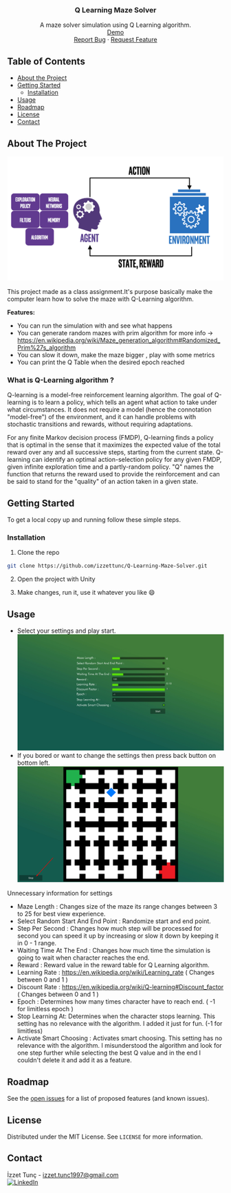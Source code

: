 <br />
<p align="center">

  <h3 align="center">Q Learning Maze Solver</h3>

  <p align="center">
    A maze solver simulation using Q Learning algorithm.
    <br />
  <a href="https://izzettunc.github.io/Q-Learning-Maze-Solver/">Demo</a>
    <br />
    <a href="https://github.com/izzettunc/Q-Learning-Maze-Solver/issues">Report Bug</a>
    ·
    <a href="https://github.com/izzettunc/Q-Learning-Maze-Solver/issues">Request Feature</a>
  </p>
</p>



<!-- TABLE OF CONTENTS -->
## Table of Contents

* [About the Project](#about-the-project)
* [Getting Started](#getting-started)
  * [Installation](#installation)
* [Usage](#usage)
* [Roadmap](#roadmap)
* [License](#license)
* [Contact](#contact)



<!-- ABOUT THE PROJECT -->
## About The Project

![Product Name Screen Shot][product-screenshot]

This project made as a class assignment.It's purpose basically make the computer learn how to solve the maze with Q-Learning algorithm.

**Features:**

* You can run the simulation with and see what happens
* You can generate random mazes with prim algorithm for more info -> https://en.wikipedia.org/wiki/Maze_generation_algorithm#Randomized_Prim%27s_algorithm
* You can slow it down, make the maze bigger , play with some metrics
* You can print the Q Table when the desired epoch reached

### What is Q-Learning algorithm ?

Q-learning is a model-free reinforcement learning algorithm. The goal of Q-learning is to learn a policy, which tells an agent what action to take under what circumstances. It does not require a model (hence the connotation "model-free") of the environment, and it can handle problems with stochastic transitions and rewards, without requiring adaptations.

For any finite Markov decision process (FMDP), Q-learning finds a policy that is optimal in the sense that it maximizes the expected value of the total reward over any and all successive steps, starting from the current state. Q-learning can identify an optimal action-selection policy for any given FMDP, given infinite exploration time and a partly-random policy. "Q" names the function that returns the reward used to provide the reinforcement and can be said to stand for the "quality" of an action taken in a given state.

<!-- GETTING STARTED -->
## Getting Started

To get a local copy up and running follow these simple steps.

### Installation

1.  Clone the repo
```sh
git clone https://github.com/izzettunc/Q-Learning-Maze-Solver.git
```
2. Open the project with Unity

3. Make changes, run it, use it whatever you like :smile:

<!-- USAGE EXAMPLES -->
## Usage

* Select your settings and play start.
![Application Screen Shot][settings-screenshot]
* If you bored or want to change the settings then press back button on bottom left.
![Application Screen Shot][simulation-screenshot]

Unnecessary information for settings

* Maze Length : Changes size of the maze its range changes between 3 to 25 for best view experience.
* Select Random Start And End Point : Randomize start and end point.
* Step Per Second : Changes how much step will be processed for second you can speed it up by increasing or slow it down by keeping it in 0 - 1 range.
* Waiting Time At The End : Changes how much time the simulation is going to wait when character reaches the end.
* Reward : Reward value in the reward table for Q Learning algorithm.
* Learning Rate : https://en.wikipedia.org/wiki/Learning_rate ( Changes between 0 and 1 )
* Discount Rate : https://en.wikipedia.org/wiki/Q-learning#Discount_factor ( Changes between 0 and 1 )
* Epoch : Determines how many times character have to reach end. ( -1 for limitless epoch )
* Stop Learning At: Determines when the character stops learning. This setting has no relevance with the algorithm. I added it just for fun. (-1 for limitless)
* Activate Smart Choosing : Activates smart choosing. This setting has no relevance with the algorithm. I misunderstood the algorithm and look for one step further while selecting the best Q value and in the end I couldn't delete it and add it as a feature.

<!-- ROADMAP -->
## Roadmap

See the [open issues](https://github.com/izzettunc/Q-Learning-Maze-Solver/issues) for a list of proposed features (and known issues).

<!-- LICENSE -->
## License

Distributed under the MIT License. See `LICENSE` for more information.

<!-- CONTACT -->
## Contact

İzzet Tunç - izzet.tunc1997@gmail.com
<br>
[![LinkedIn][linkedin-shield]][linkedin-url]

[linkedin-shield]: https://img.shields.io/badge/-LinkedIn-black.svg?style=flat-square&logo=linkedin&colorB=555
[linkedin-url]: https://www.linkedin.com/in/izzettunc
[product-screenshot]: data/screenshots/header.png
[settings-screenshot]: data/screenshots/settings.png
[simulation-screenshot]: data/screenshots/simulation.png
